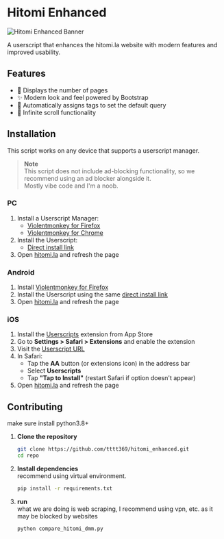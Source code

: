 # Hitomi Enhanced

![Hitomi Enhanced Banner](https://i.imgur.com/OUUI72L.png)

A userscript that enhances the hitomi.la website with modern features and improved usability.

## Features

- 📃 Displays the number of pages
- ✨ Modern look and feel powered by Bootstrap
- 📌 Automatically assigns tags to set the default query
- 🔄 Infinite scroll functionality

## Installation

This script works on any device that supports a userscript manager.

> **Note**  
> This script does not include ad-blocking functionality, so we recommend using an ad blocker alongside it.
> <br>
> Mostly vibe code and I'm a noob.

### PC

1. Install a Userscript Manager:
   - [Violentmonkey for Firefox](https://addons.mozilla.org/en-US/firefox/addon/violentmonkey/)
   - [Violentmonkey for Chrome](https://chromewebstore.google.com/detail/violentmonkey/jinjaccalgkegednnccohejagnlnfdag)
2. Install the Userscript:
   - [Direct install link](https://github.com/tttt369/hitomi_enhanced/blob/master/my-script.user.js)
3. Open [hitomi.la](https://hitomi.la) and refresh the page

### Android

1. Install [Violentmonkey for Firefox](https://addons.mozilla.org/en-US/firefox/addon/violentmonkey/)
2. Install the Userscript using the same [direct install link](https://github.com/tttt369/hitomi_enhanced/blob/master/my-script.user.js)
3. Open [hitomi.la](https://hitomi.la) and refresh the page

### iOS

1. Install the [Userscripts](https://itunes.apple.com/us/app/userscripts/id1463298887) extension from App Store
2. Go to **Settings > Safari > Extensions** and enable the extension
3. Visit the [Userscript URL](https://github.com/tttt369/hitomi_enhanced/blob/master/my-script.user.js)
4. In Safari:
   - Tap the **AA** button (or extensions icon) in the address bar
   - Select **Userscripts**
   - Tap **"Tap to Install"** (restart Safari if option doesn't appear)
5. Open [hitomi.la](https://hitomi.la) and refresh the page

## Contributing
make sure install python3.8+
1. **Clone the repository**
   ```bash
   git clone https://github.com/tttt369/hitomi_enhanced.git
   cd repo
2. **Install dependencies**
   <br>
   recommend using virtual environment.
   ```bash
   pip install -r requirements.txt
3. **run**
   <br>
   what we are doing is web scraping, I recommend using vpn, etc. as it may be blocked by websites
    ```bash
    python compare_hitomi_dmm.py
